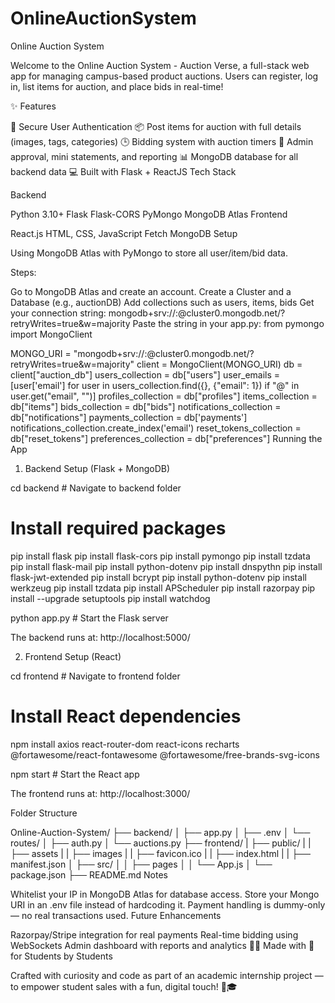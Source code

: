 # OnlineAuctionSystem
Online Auction System

Welcome to the Online Auction System - Auction Verse, a full-stack web app for managing campus-based product auctions.
Users can register, log in, list items for auction, and place bids in real-time!

✨ Features

🔐 Secure User Authentication
📦 Post items for auction with full details (images, tags, categories)
🕒 Bidding system with auction timers
🧾 Admin approval, mini statements, and reporting
📊 MongoDB database for all backend data
💻 Built with Flask + ReactJS
Tech Stack

Backend

Python 3.10+
Flask
Flask-CORS
PyMongo
MongoDB Atlas
Frontend

React.js
HTML, CSS, JavaScript
Fetch
MongoDB Setup

Using MongoDB Atlas with PyMongo to store all user/item/bid data.

Steps:

Go to MongoDB Atlas and create an account.
Create a Cluster and a Database (e.g., auctionDB)
Add collections such as users, items, bids
Get your connection string: mongodb+srv://:@cluster0.mongodb.net/?retryWrites=true&w=majority
Paste the string in your app.py:
from pymongo import MongoClient

MONGO_URI = "mongodb+srv://<username>:<password>@cluster0.mongodb.net/?retryWrites=true&w=majority"
client = MongoClient(MONGO_URI)
db = client["auction_db"]
users_collection = db["users"]
user_emails = [user['email'] for user in users_collection.find({}, {"email": 1}) if "@" in user.get("email", "")]
profiles_collection = db["profiles"]
items_collection = db["items"]
bids_collection = db["bids"]
notifications_collection = db["notifications"]
payments_collection = db['payments']
notifications_collection.create_index('email')
reset_tokens_collection = db["reset_tokens"]
preferences_collection = db["preferences"]
Running the App

1. Backend Setup (Flask + MongoDB)

cd backend  # Navigate to backend folder

# Install required packages
pip install flask 
pip install flask-cors 
pip install pymongo
pip install tzdata
pip install flask-mail
pip install python-dotenv
pip install dnspythn 
pip install flask-jwt-extended
pip install bcrypt 
pip install python-dotenv 
pip install werkzeug 
pip install tzdata
pip install APScheduler
pip install razorpay
pip install --upgrade setuptools
pip install watchdog

python app.py  # Start the Flask server

The backend runs at: http://localhost:5000/

2. Frontend Setup (React)

cd frontend  # Navigate to frontend folder

# Install React dependencies
npm install axios react-router-dom react-icons recharts @fortawesome/react-fontawesome @fortawesome/free-brands-svg-icons

npm start  # Start the React app

The frontend runs at: http://localhost:3000/

Folder Structure

Online-Auction-System/
├── backend/
│   ├── app.py
│   ├── .env
│   └── routes/
│       ├── auth.py
│       └── auctions.py
├── frontend/
|   ├── public/
|   |   ├── assets
|   |   ├── images
|   |   ├── favicon.ico
|   |   ├── index.html
|   |   ├── manifest.json
│   ├── src/
│   │   ├── pages
│   │   └── App.js
│   └── package.json
├── README.md
Notes

Whitelist your IP in MongoDB Atlas for database access.
Store your Mongo URI in an .env file instead of hardcoding it.
Payment handling is dummy-only — no real transactions used.
Future Enhancements

Razorpay/Stripe integration for real payments
Real-time bidding using WebSockets
Admin dashboard with reports and analytics
👩‍💻 Made with 💙 for Students by Students

Crafted with curiosity and code as part of an academic internship project — to empower student sales with a fun, digital touch! 🚀🎓
